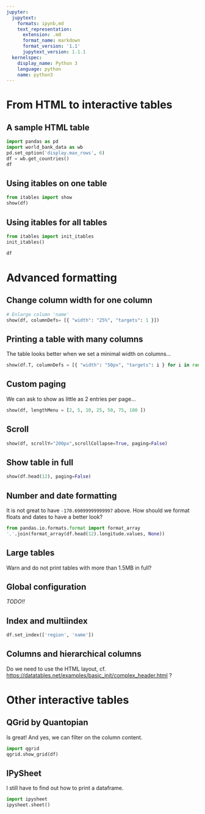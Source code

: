 ```yaml
---
jupyter:
  jupytext:
    formats: ipynb,md
    text_representation:
      extension: .md
      format_name: markdown
      format_version: '1.1'
      jupytext_version: 1.1.1
  kernelspec:
    display_name: Python 3
    language: python
    name: python3
---
```


# From HTML to interactive tables

## A sample HTML table

```python
import pandas as pd
import world_bank_data as wb
pd.set_option('display.max_rows', 6)
df = wb.get_countries()
df
```

## Using itables on one table

```python
from itables import show
show(df)
```

## Using itables for all tables

```python
from itables import init_itables
init_itables()
```

```python
df
```

# Advanced formatting

## Change column width for one column

```python
# Enlarge column 'name'
show(df, columnDefs= [{ "width": "25%", "targets": 1 }])
```

## Printing a table with many columns

The table looks better when we set a minimal width on columns...

```python
show(df.T, columnDefs = [{ "width": "50px", "targets": i } for i in range(len(df.index))])
```

## Custom paging

We can ask to show as little as 2 entries per page...

```python
show(df, lengthMenu = [2, 5, 10, 25, 50, 75, 100 ])
```

## Scroll

```python
show(df, scrollY="200px",scrollCollapse=True, paging=False)
```

## Show table in full

```python
show(df.head(12), paging=False)
```

## Number and date formatting

It is not great to have `-170.69099999999997` above. How should we format floats and dates to have a better look?

```python
from pandas.io.formats.format import format_array
','.join(format_array(df.head(12).longitude.values, None))
```

## Large tables

Warn and do not print tables with more than 1.5MB in full?

## Global configuration

*TODO!!*

## Index and multiindex

```python
df.set_index(['region', 'name'])
```

## Columns and hierarchical columns 

Do we need to use the HTML layout, cf. https://datatables.net/examples/basic_init/complex_header.html ?

# Other interactive tables


## QGrid by Quantopian

Is great!
And yes, we can filter on the column content.

```python
import qgrid
qgrid.show_grid(df)
```

## IPySheet

I still have to find out how to print a dataframe.

```python
import ipysheet
ipysheet.sheet()
```
